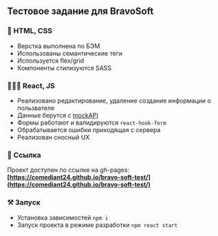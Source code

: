 ## Тестовое задание для BravoSoft

### 🧥 HTML, CSS

- Верстка выполнена по БЭМ
- Использованы семантические теги
- Используется flex/grid
- Компоненты стилизуются SASS

### 👨🏻‍💻 React, JS

- Реализовано редактирование, удаление создание информации о пользвателе
- Данные берутся с [mockAPI](https://mockapi.io/)
- Формы работают и валидируются `react-hook-form`
- Обрабатывается ошибки приходящая с сервера
- Реализован сносный UX

### 🔗 Ссылка

Проект доступен по ссылке на gh-pages: **[https://comediant24.github.io/bravo-soft-test/](https://comediant24.github.io/bravo-soft-test/)**

### ⚒ Запуск

- Установка зависимостей `npm i`
- Запуск проекта в режиме разработки `npm react start`
